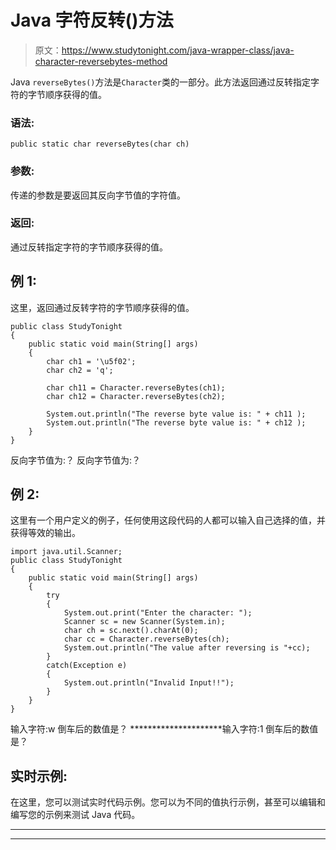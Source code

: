 # Java 字符反转()方法

> 原文：<https://www.studytonight.com/java-wrapper-class/java-character-reversebytes-method>

Java `reverseBytes()`方法是`Character`类的一部分。此方法返回通过反转指定字符的字节顺序获得的值。

### 语法:

```
public static char reverseBytes(char ch) 
```

### 参数:

传递的参数是要返回其反向字节值的字符值。

### 返回:

通过反转指定字符的字节顺序获得的值。

## 例 1:

这里，返回通过反转字符的字节顺序获得的值。

```
public class StudyTonight
{  
	public static void main(String[] args)
	{  
		char ch1 = '\u5f02';  
		char ch2 = 'q';  

		char ch11 = Character.reverseBytes(ch1);  
		char ch12 = Character.reverseBytes(ch2);  

		System.out.println("The reverse byte value is: " + ch11 );  
		System.out.println("The reverse byte value is: " + ch12 );  
	}
}
```

反向字节值为:？
反向字节值为:？

## 例 2:

这里有一个用户定义的例子，任何使用这段代码的人都可以输入自己选择的值，并获得等效的输出。

```
import java.util.Scanner; 
public class StudyTonight
{  
	public static void main(String[] args)
	{  
		try
		{
			System.out.print("Enter the character: ");  
			Scanner sc = new Scanner(System.in);         
			char ch = sc.next().charAt(0);  
			char cc = Character.reverseBytes(ch);
			System.out.println("The value after reversing is "+cc);
		}
		catch(Exception e)
		{
			System.out.println("Invalid Input!!");
		}
	}  
} 
```

输入字符:w
倒车后的数值是？
*********************输入字符:1
倒车后的数值是？

## 实时示例:

在这里，您可以测试实时代码示例。您可以为不同的值执行示例，甚至可以编辑和编写您的示例来测试 Java 代码。

* * *

* * *